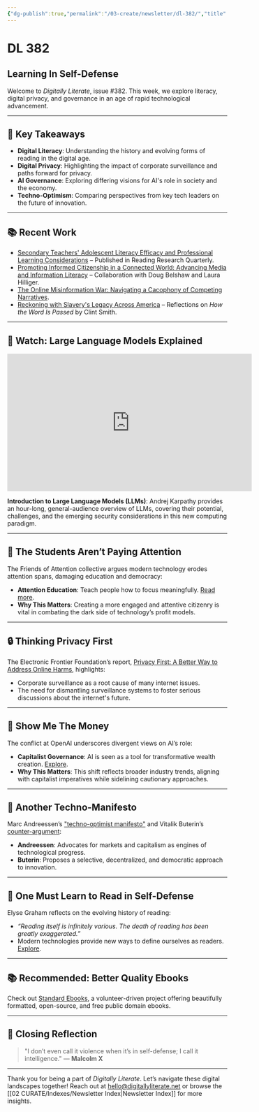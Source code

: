 ```yaml
---
{"dg-publish":true,"permalink":"/03-create/newsletter/dl-382/","title":"Learning In Self-Defense","tags":["literacy","digital-privacy","ai-governance","techno-optimism"]}
---
```



# DL 382

## Learning In Self-Defense

Welcome to _Digitally Literate_, issue #382. This week, we explore literacy, digital privacy, and governance in an age of rapid technological advancement.

---

## 🔖 Key Takeaways
- **Digital Literacy**: Understanding the history and evolving forms of reading in the digital age.
- **Digital Privacy**: Highlighting the impact of corporate surveillance and paths forward for privacy.
- **AI Governance**: Exploring differing visions for AI's role in society and the economy.
- **Techno-Optimism**: Comparing perspectives from key tech leaders on the future of innovation.

---

## 📚 Recent Work
- [Secondary Teachers' Adolescent Literacy Efficacy and Professional Learning Considerations](https://ila.onlinelibrary.wiley.com/doi/10.1002/rrq.521) – Published in Reading Research Quarterly.
- [Promoting Informed Citizenship in a Connected World: Advancing Media and Information Literacy](https://ic4ml.org/journal-article/promoting-informed-citizenship-in-a-connected-world-advancing-media-and-information-literacy/) – Collaboration with Doug Belshaw and Laura Hilliger.
- [The Online Misinformation War: Navigating a Cacophony of Competing Narratives](https://wiobyrne.com/misinformation-war/).
- [Reckoning with Slavery's Legacy Across America](https://wiobyrne.com/how-the-word-is-passed/) – Reflections on _How the Word Is Passed_ by Clint Smith.

---

## 🎥 Watch: Large Language Models Explained

<iframe width="560" height="315" src="https://www.youtube.com/embed/zjkBMFhNj_g?si=JkoPX71MD11yv4dI" title="YouTube video player" frameborder="0" allow="accelerometer; autoplay; clipboard-write; encrypted-media; gyroscope; picture-in-picture; web-share" allowfullscreen></iframe>

**Introduction to Large Language Models (LLMs)**: Andrej Karpathy provides an hour-long, general-audience overview of LLMs, covering their potential, challenges, and the emerging security considerations in this new computing paradigm.

---

## 🧠 The Students Aren’t Paying Attention

The Friends of Attention collective argues modern technology erodes attention spans, damaging education and democracy:
- **Attention Education**: Teach people how to focus meaningfully. [Read more](https://friendsofattention.net/).
- **Why This Matters**: Creating a more engaged and attentive citizenry is vital in combating the dark side of technology’s profit models.

---

## 🔒 Thinking Privacy First

The Electronic Frontier Foundation’s report, [Privacy First: A Better Way to Address Online Harms](https://www.eff.org/wp/privacy-first-better-way-address-online-harms), highlights:
- Corporate surveillance as a root cause of many internet issues.
- The need for dismantling surveillance systems to foster serious discussions about the internet's future.

---

## 💸 Show Me The Money

The conflict at OpenAI underscores divergent views on AI’s role:
- **Capitalist Governance**: AI is seen as a tool for transformative wealth creation. [Explore](https://www.nytimes.com/2023-11-22/technology/openai-board-capitalists.html).
- **Why This Matters**: This shift reflects broader industry trends, aligning with capitalist imperatives while sidelining cautionary approaches.

---

## 📜 Another Techno-Manifesto

Marc Andreessen’s ["techno-optimist manifesto"](https://a16z.com/the-techno-optimist-manifesto/) and Vitalik Buterin’s [counter-argument](https://vitalik.eth.limo/general/2023-11-27/techno_optimism.html):
- **Andreessen**: Advocates for markets and capitalism as engines of technological progress.
- **Buterin**: Proposes a selective, decentralized, and democratic approach to innovation.

---

## 📖 One Must Learn to Read in Self-Defense

Elyse Graham reflects on the evolving history of reading:
- *“Reading itself is infinitely various. The death of reading has been greatly exaggerated.”*
- Modern technologies provide new ways to define ourselves as readers. [Explore](https://elysegraham.com/).

---

## 📚 Recommended: Better Quality Ebooks

Check out [Standard Ebooks](https://standardebooks.org/), a volunteer-driven project offering beautifully formatted, open-source, and free public domain ebooks.

---

## 🌟 Closing Reflection

> "I don’t even call it violence when it’s in self-defense; I call it intelligence." — **Malcolm X**

---

Thank you for being a part of _Digitally Literate_. Let’s navigate these digital landscapes together! Reach out at hello@digitallyliterate.net or browse the [[02 CURATE/Indexes/Newsletter Index\|Newsletter Index]] for more insights.